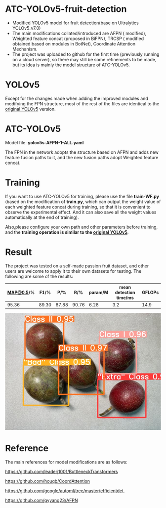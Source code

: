 # ATC-YOLOv5-fruit-detection
* Modified YOLOv5 model for fruit detection(base on Ultralytics YOLOv5_v7.0)
* The main modifications collated/introduced are AFPN ( modified), Weighted feature concat (proposed in BiFPN), TRCSP ( modified obtained based on modules in BotNet), Coordinate Attention Mechanism.
* The project was uploaded to github for the first time (previously running on a cloud server), so there may still be some refinements to be made, but its idea is mainly the model structure of ATC-YOLOv5.

# YOLOv5
Except for the changes made when adding the improved modules and modifying the FPN structure, most of the rest of the files are identical to the [original YOLOv5](https://github.com/ultralytics/yolov5) version.

# ATC-YOLOv5
Model file: **yolov5s-AFPN-1-ALL.yaml**

The FPN in the network adopts the structure based on AFPN and adds new feature fusion paths to it, and the new fusion paths adopt Weighted feature concat.

# Training
If you want to use ATC-YOLOv5 for training, please use the file **train-WF.py** (based on the modification of **train.py**, which can output the weight value of each weighted feature concat during training, so that it is convenient to observe the experimental effect. And it can also save all the weight values automatically at the end of training).

Also,please configure your own path and other parameters before training, and the **training operation is similar to the [original YOLOv5](https://github.com/ultralytics/yolov5)**.

# Result
The project was tested on a self-made passion fruit dataset, and other users are welcome to apply it to their own datasets for testing. 
The following are some of the results:

| MAP@0.5/% | F1/% | P/% | R/% | param/M | mean detection time/ms | GFLOPs |
|-----------|------|-----|-----|---------|------------------------|--------|
|  95.36    |89.30 |87.88|90.76|   6.28  |         3.2            |   14.9 |

![test example](data/images/IMG_6887.jpg)

# Reference
The main references for model modifications are as follows:

https://github.com/leaderj1001/BottleneckTransformers

https://github.com/houqb/CoordAttention

https://github.com/google/automl/tree/master/efficientdet.

https://github.com/gyyang23/AFPN




